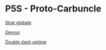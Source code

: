 # P5S - Proto-Carbuncle

[Strat globale](https://www.youtube.com/watch?v=S8OnaLdARxA)

[Devour](https://youtu.be/ogH5TAok5CA)

[Double dash uptime](https://clips.twitch.tv/DifficultQuaintLobsterRuleFive-aDjZMuYBc1EBENVP)
